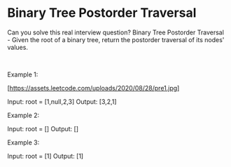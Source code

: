 # Binary Tree Postorder Traversal

Can you solve this real interview question? Binary Tree Postorder Traversal - Given the root of a binary tree, return the postorder traversal of its nodes' values.

 

Example 1:

[https://assets.leetcode.com/uploads/2020/08/28/pre1.jpg]


Input: root = [1,null,2,3]
Output: [3,2,1]


Example 2:


Input: root = []
Output: []


Example 3:


Input: root = [1]
Output: [1]